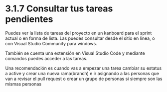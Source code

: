 # 3.1.7 Consultar tus tareas pendientes

Puedes ver la lista de tareas del proyecto en un kanboard para el sprint actual o en forma de lista. Las puedes consultar desde el sitio en línea, o con Visual Studio Community para windows.&#x20;

También se cuenta una extensión en Visual Studio Code y mediante comandos puedes acceder a las tareas.

Una recomendación es cuando vas a empezar una tarea cambiar su estatus a active y crear una nueva rama(branch) e ir asignando a las personas que van a revisar el pull request o crear un grupo de personas si siempre son las mismas personas



